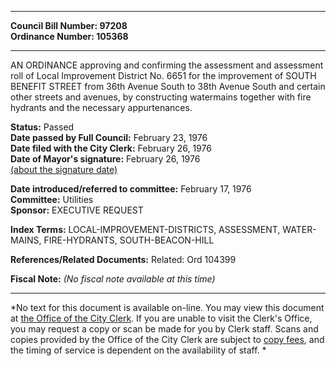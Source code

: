 * * * * *  
  
**Council Bill Number: [](#h0)[](#h2)97208**   
**Ordinance Number: 105368**  
  
* * * * *  
  
AN ORDINANCE approving and confirming the assessment and assessment roll of Local Improvement District No. 6651 for the improvement of SOUTH BENEFIT STREET from 36th Avenue South to 38th Avenue South and certain other streets and avenues, by constructing watermains together with fire hydrants and the necessary appurtenances.  
  
**Status:** Passed   
**Date passed by Full Council:** February 23, 1976   
**Date filed with the City Clerk:** February 26, 1976   
**Date of Mayor's signature:** February 26, 1976   
[(about the signature date)](/~public/approvaldate.htm)   
  
  
**Date introduced/referred to committee:** February 17, 1976   
**Committee:** Utilities   
**Sponsor:** EXECUTIVE REQUEST   
  
**Index Terms:** LOCAL-IMPROVEMENT-DISTRICTS, ASSESSMENT, WATER-MAINS, FIRE-HYDRANTS, SOUTH-BEACON-HILL  
  
**References/Related Documents:** Related: Ord 104399  
  
**Fiscal Note:** *(No fiscal note available at this time)*  
  
* * * * *  
  
*No text for this document is available on-line. You may view this document at [the Office of the City Clerk](http://www.seattle.gov/leg/clerk/contactUs.htm). If you are unable to visit the Clerk's Office, you may request a copy or scan be made for you by Clerk staff. Scans and copies provided by the Office of the City Clerk are subject to [copy fees](http://clerk.seattle.gov/~public/clerkfees.htm), and the timing of service is dependent on the availability of staff. *  
  
  
